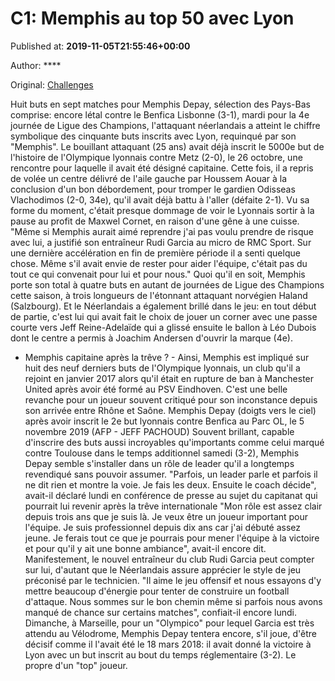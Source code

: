 
# C1: Memphis au top 50 avec Lyon

Published at: **2019-11-05T21:55:46+00:00**

Author: ****

Original: [Challenges](https://www.challenges.fr/sport/c1-memphis-au-top-50-avec-lyon_683323)

Huit buts en sept matches pour Memphis Depay, sélection des Pays-Bas comprise: encore létal contre le Benfica Lisbonne (3-1), mardi pour la 4e journée de Ligue des Champions, l'attaquant néerlandais a atteint le chiffre symbolique des cinquante buts inscrits avec Lyon, requinqué par son "Memphis".
Le bouillant attaquant (25 ans) avait déjà inscrit le 5000e but de l'histoire de l'Olympique lyonnais contre Metz (2-0), le 26 octobre, une rencontre pour laquelle il avait été désigné capitaine.
Cette fois, il a repris de volée un centre délivré de l'aile gauche par Houssem Aouar à la conclusion d'un bon débordement, pour tromper le gardien Odisseas Vlachodimos (2-0, 34e), qu'il avait déjà battu à l'aller (défaite 2-1).
Vu sa forme du moment, c'était presque dommage de voir le Lyonnais sortir à la pause au profit de Maxwel Cornet, en raison d'une gêne à une cuisse.
"Même si Memphis aurait aimé reprendre j'ai pas voulu prendre de risque avec lui, a justifié son entraîneur Rudi Garcia au micro de RMC Sport. Sur une dernière accélération en fin de première période il a senti quelque chose. Même s'il avait envie de rester pour aider l'équipe, c'était pas du tout ce qui convenait pour lui et pour nous."
Quoi qu'il en soit, Memphis porte son total à quatre buts en autant de journées de Ligue des Champions cette saison, à trois longueurs de l'étonnant attaquant norvégien Haland (Salzbourg).
Et le Néerlandais a également brillé dans le jeu: en tout début de partie, c'est lui qui avait fait le choix de jouer un corner avec une passe courte vers Jeff Reine-Adelaïde qui a glissé ensuite le ballon à Léo Dubois dont le centre a permis à Joachim Andersen d'ouvrir la marque (4e).
- Memphis capitaine après la trêve ? -
Ainsi, Memphis est impliqué sur huit des neuf derniers buts de l'Olympique lyonnais, un club qu'il a rejoint en janvier 2017 alors qu'il était en rupture de ban à Manchester United après avoir été formé au PSV Eindhoven.
C'est une belle revanche pour un joueur souvent critiqué pour son inconstance depuis son arrivée entre Rhône et Saône.
Memphis Depay (doigts vers le ciel) après avoir inscrit le 2e but lyonnais contre Benfica au Parc OL, le 5 novembre 2019 (AFP - JEFF PACHOUD)
Souvent brillant, capable d'inscrire des buts aussi incroyables qu'importants comme celui marqué contre Toulouse dans le temps additionnel samedi (3-2), Memphis Depay semble s'installer dans un rôle de leader qu'il a longtemps revendiqué sans pouvoir assumer.
"Parfois, un leader parle et parfois il ne dit rien et montre la voie. Je fais les deux. Ensuite le coach décide", avait-il déclaré lundi en conférence de presse au sujet du capitanat qui pourrait lui revenir après la trêve internationale
"Mon rôle est assez clair depuis trois ans que je suis là. Je veux être un joueur important pour l'équipe. Je suis professionnel depuis dix ans car j'ai débuté assez jeune. Je ferais tout ce que je pourrais pour mener l'équipe à la victoire et pour qu'il y ait une bonne ambiance", avait-il encore dit.
Manifestement, le nouvel entraîneur du club Rudi Garcia peut compter sur lui, d'autant que le Néerlandais assure apprécier le style de jeu préconisé par le technicien.
"Il aime le jeu offensif et nous essayons d'y mettre beaucoup d'énergie pour tenter de construire un football d'attaque. Nous sommes sur le bon chemin même si parfois nous avons manqué de chance sur certains matches", confiait-il encore lundi.
Dimanche, à Marseille, pour un "Olympico" pour lequel Garcia est très attendu au Vélodrome, Memphis Depay tentera encore, s'il joue, d'être décisif comme il l'avait été le 18 mars 2018: il avait donné la victoire à Lyon avec un but inscrit au bout du temps réglementaire (3-2). Le propre d'un "top" joueur.
